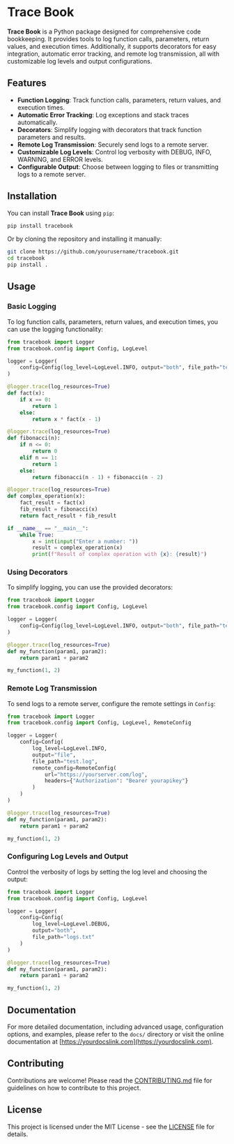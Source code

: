 # Trace Book

**Trace Book** is a Python package designed for comprehensive code bookkeeping. It provides tools to log function calls, parameters, return values, and execution times. Additionally, it supports decorators for easy integration, automatic error tracking, and remote log transmission, all with customizable log levels and output configurations.

## Features

- **Function Logging**: Track function calls, parameters, return values, and execution times.
- **Automatic Error Tracking**: Log exceptions and stack traces automatically.
- **Decorators**: Simplify logging with decorators that track function parameters and results.
- **Remote Log Transmission**: Securely send logs to a remote server.
- **Customizable Log Levels**: Control log verbosity with DEBUG, INFO, WARNING, and ERROR levels.
- **Configurable Output**: Choose between logging to files or transmitting logs to a remote server.

## Installation

You can install **Trace Book** using `pip`:

```bash
pip install tracebook
```

Or by cloning the repository and installing it manually:

```bash
git clone https://github.com/yourusername/tracebook.git
cd tracebook
pip install .
```

## Usage

### Basic Logging

To log function calls, parameters, return values, and execution times, you can use the logging functionality:

```python
from tracebook import Logger
from tracebook.config import Config, LogLevel

logger = Logger(
    config=Config(log_level=LogLevel.INFO, output="both", file_path="test.log")
)

@logger.trace(log_resources=True)
def fact(x):
    if x == 0:
        return 1
    else:
        return x * fact(x - 1)

@logger.trace(log_resources=True)
def fibonacci(n):
    if n <= 0:
        return 0
    elif n == 1:
        return 1
    else:
        return fibonacci(n - 1) + fibonacci(n - 2)

@logger.trace(log_resources=True)
def complex_operation(x):
    fact_result = fact(x)
    fib_result = fibonacci(x)
    return fact_result + fib_result

if __name__ == "__main__":
    while True:
        x = int(input("Enter a number: "))
        result = complex_operation(x)
        print(f"Result of complex operation with {x}: {result}")
```

### Using Decorators

To simplify logging, you can use the provided decorators:

```python
from tracebook import Logger
from tracebook.config import Config, LogLevel

logger = Logger(
    config=Config(log_level=LogLevel.INFO, output="both", file_path="test.log")
)

@logger.trace(log_resources=True)
def my_function(param1, param2):
    return param1 + param2

my_function(1, 2)
```

### Remote Log Transmission

To send logs to a remote server, configure the remote settings in `Config`:

```python
from tracebook import Logger
from tracebook.config import Config, LogLevel, RemoteConfig

logger = Logger(
    config=Config(
        log_level=LogLevel.INFO,
        output="file",
        file_path="test.log",
        remote_config=RemoteConfig(
            url="https://yourserver.com/log",
            headers={"Authorization": "Bearer yourapikey"}
        )
    )
)

@logger.trace(log_resources=True)
def my_function(param1, param2):
    return param1 + param2

my_function(1, 2)
```

### Configuring Log Levels and Output

Control the verbosity of logs by setting the log level and choosing the output:

```python
from tracebook import Logger
from tracebook.config import Config, LogLevel

logger = Logger(
    config=Config(
        log_level=LogLevel.DEBUG,
        output="both",
        file_path="logs.txt"
    )
)

@logger.trace(log_resources=True)
def my_function(param1, param2):
    return param1 + param2

my_function(1, 2)
```

## Documentation

For more detailed documentation, including advanced usage, configuration options, and examples, please refer to the `docs/` directory or visit the online documentation at [https://yourdocslink.com](https://yourdocslink.com).

## Contributing

Contributions are welcome! Please read the [CONTRIBUTING.md](CONTRIBUTING.md) file for guidelines on how to contribute to this project.

## License

This project is licensed under the MIT License - see the [LICENSE](LICENSE) file for details.
